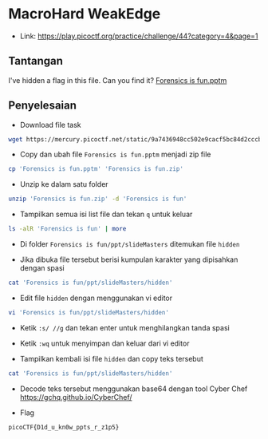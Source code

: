 # MacroHard WeakEdge
- Link: https://play.picoctf.org/practice/challenge/44?category=4&page=1

## Tantangan
I've hidden a flag in this file. Can you find it? [Forensics is fun.pptm](https://mercury.picoctf.net/static/9a7436948cc502e9cacf5bc84d2cccb5/Forensics%20is%20fun.pptm)

## Penyelesaian
- Download file task
```sh
wget https://mercury.picoctf.net/static/9a7436948cc502e9cacf5bc84d2cccb5/Forensics%20is%20fun.pptm
```

- Copy dan ubah file `Forensics is fun.pptm` menjadi zip file
```sh
cp 'Forensics is fun.pptm' 'Forensics is fun.zip'
```

- Unzip ke dalam satu folder
```sh
unzip 'Forensics is fun.zip' -d 'Forensics is fun'
```

- Tampilkan semua isi list file dan tekan `q` untuk keluar
```sh
ls -alR 'Forensics is fun' | more
```

- Di folder `Forensics is fun/ppt/slideMasters` ditemukan file `hidden`

- Jika dibuka file tersebut berisi kumpulan karakter yang dipisahkan dengan spasi
```sh
cat 'Forensics is fun/ppt/slideMasters/hidden'
```

- Edit file `hidden` dengan menggunakan vi editor
```sh
vi 'Forensics is fun/ppt/slideMasters/hidden'
```

- Ketik `:s/ //g` dan tekan enter untuk menghilangkan tanda spasi

- Ketik `:wq` untuk menyimpan dan keluar dari vi editor

- Tampilkan kembali isi file `hidden` dan copy teks tersebut
```sh
cat 'Forensics is fun/ppt/slideMasters/hidden'
```

- Decode teks tersebut menggunakan base64 dengan tool Cyber Chef https://gchq.github.io/CyberChef/


- Flag
```sh
picoCTF{D1d_u_kn0w_ppts_r_z1p5}
```